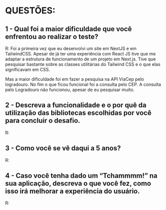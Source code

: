 # QUESTÕES:

## 1 - Qual foi a maior dificuldade que você enfrentou ao realizar o teste?

R: Foi a primeira vez que eu desenvolvi um site em NextJS e em TailwindCSS.
Apesar de já ter uma experiência com React JS tive que me adaptar a estrutura
de funcionamento de um projeto em Next.js.
Tive que pesquisar bastante sobre as classes utilitárias do Tailwind CSS
e o que elas significavam em CSS.

Mas a maior dificuldade foi em fazer a pesquisa na API ViaCep pelo logradouro.
No fim o que ficou funcional foi a consulta pelo CEP.
A consulta pelo Logradouro não funcionou, apesar de eu pesquisar muito.

## 2 - Descreva a funcionalidade e o por quê da utilização das bibliotecas escolhidas por você para concluir o desafio.

R:

## 3 - Como você se vê daqui a 5 anos?

R:

## 4 - Caso você tenha dado um “Tchammmm!” na sua aplicação, descreva o que você fez, como isso irá melhorar a experiência do usuário.

R:
